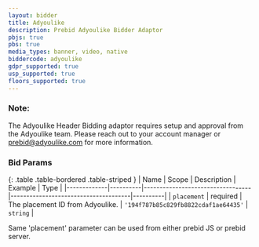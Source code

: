 ```yaml
---
layout: bidder
title: Adyoulike
description: Prebid Adyoulike Bidder Adaptor
pbjs: true
pbs: true
media_types: banner, video, native
biddercode: adyoulike
gdpr_supported: true
usp_supported: true
floors_supported: true
---
```


### Note:
The Adyoulike Header Bidding adaptor requires setup and approval from the Adyoulike team. Please reach out to your account manager or prebid@adyoulike.com for more information.

### Bid Params

{: .table .table-bordered .table-striped }
| Name        | Scope    | Description                      | Example                              | Type     |
|-------------|----------|----------------------------------|--------------------------------------|----------|
| `placement` | required | The placement ID from Adyoulike. | `'194f787b85c829fb8822cdaf1ae64435'` | `string` |


Same 'placement' parameter can be used from either prebid JS or prebid server.
